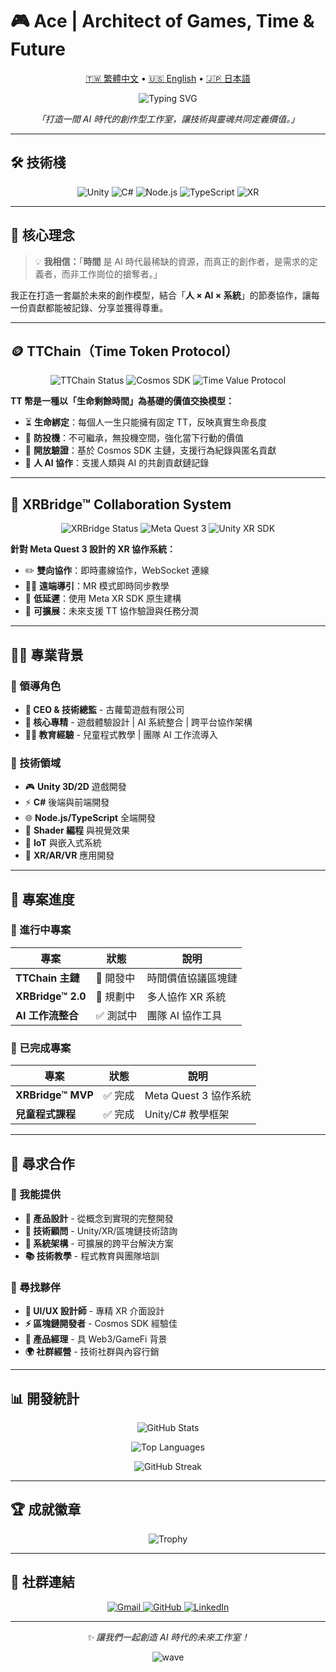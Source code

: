 # 🎮 Ace | Architect of Games, Time & Future

<p align="center">
  <a href="README.md">🇹🇼 繁體中文</a> •
  <a href="README.en.md">🇺🇸 English</a> •
  <a href="README.ja.md">🇯🇵 日本語</a>
</p>

<p align="center">
  <img src="https://readme-typing-svg.demolab.com?font=Fira+Code&pause=1000&color=36BCF7&center=true&vCenter=true&width=435&lines=CEO+×+CTO+×+Unity+Engineer;Systems+Designer;Building+Future+Creative+Studios;Time+Token+%26+XR+Bridge+Creator" alt="Typing SVG" />
</p>

<p align="center">
  <em>「打造一間 AI 時代的創作型工作室，讓技術與靈魂共同定義價值。」</em>
</p>

---

## 🛠 技術棧

<p align="center">
  <img src="https://img.shields.io/badge/Unity-100000?style=flat-square&logo=unity&logoColor=white" alt="Unity"/>
  <img src="https://img.shields.io/badge/C%23-239120?style=flat-square&logo=c-sharp&logoColor=white" alt="C#"/>
  <img src="https://img.shields.io/badge/Node.js-339933?style=flat-square&logo=nodedotjs&logoColor=white" alt="Node.js"/>
  <img src="https://img.shields.io/badge/TypeScript-007ACC?style=flat-square&logo=typescript&logoColor=white" alt="TypeScript"/>
  <img src="https://img.shields.io/badge/XR-FF6B6B?style=flat-square&logo=oculus&logoColor=white" alt="XR"/>
</p>

---

## 🎯 核心理念

> 💡 **我相信：**「**時間** 是 AI 時代最稀缺的資源，而真正的創作者，是需求的定義者，而非工作崗位的搶奪者。」

我正在打造一套屬於未來的創作模型，結合「**人 × AI × 系統**」的節奏協作，讓每一份貢獻都能被記錄、分享並獲得尊重。

---

## 🪙 TTChain（Time Token Protocol）

<p align="center">
  <img src="https://img.shields.io/badge/Status-🔨%20開發中-orange?style=flat-square" alt="TTChain Status"/>
  <img src="https://img.shields.io/badge/Tech-Cosmos%20SDK-blue?style=flat-square" alt="Cosmos SDK"/>
  <img src="https://img.shields.io/badge/Type-時間價值協議-purple?style=flat-square" alt="Time Value Protocol"/>
</p>

**TT 幣是一種以「生命剩餘時間」為基礎的價值交換模型：**

- ⏳ **生命綁定**：每個人一生只能擁有固定 TT，反映真實生命長度
- 🧬 **防投機**：不可繼承，無投機空間，強化當下行動的價值  
- 🔐 **開放驗證**：基於 Cosmos SDK 主鏈，支援行為紀錄與匿名貢獻
- 📡 **人 AI 協作**：支援人類與 AI 的共創貢獻鏈記錄

---

## 🧱 XRBridge™ Collaboration System

<p align="center">
  <img src="https://img.shields.io/badge/Status-✅%20MVP%20完成-success?style=flat-square" alt="XRBridge Status"/>
  <img src="https://img.shields.io/badge/Platform-Meta%20Quest%203-ff69b4?style=flat-square" alt="Meta Quest 3"/>
  <img src="https://img.shields.io/badge/Tech-Unity%20XR%20SDK-00599C?style=flat-square" alt="Unity XR SDK"/>
</p>

**針對 Meta Quest 3 設計的 XR 協作系統：**

- ✏️ **雙向協作**：即時畫線協作，WebSocket 連線
- 🧑‍🏫 **遠端導引**：MR 模式即時同步教學
- 📡 **低延遲**：使用 Meta XR SDK 原生建構
- 🔧 **可擴展**：未來支援 TT 協作驗證與任務分潤

---

## 👨‍💻 專業背景

### 🚀 領導角色
- **🏢 CEO & 技術總監** - 古蘿蔔遊戲有限公司
- **🎯 核心專精** - 遊戲體驗設計 | AI 系統整合 | 跨平台協作架構
- **🧑‍🏫 教育經驗** - 兒童程式教學 | 團隊 AI 工作流導入

### 💼 技術領域
- 🎮 **Unity 3D/2D** 遊戲開發
- ⚡ **C#** 後端與前端開發
- 🌐 **Node.js/TypeScript** 全端開發
- 🎨 **Shader 編程** 與視覺效果
- 🤖 **IoT** 與嵌入式系統
- 📱 **XR/AR/VR** 應用開發

---

## 🔭 專案進度

### 🎯 進行中專案

| 專案 | 狀態 | 說明 |
|------|------|------|
| **TTChain 主鏈** | 🔨 開發中 | 時間價值協議區塊鏈 |
| **XRBridge™ 2.0** | 🚧 規劃中 | 多人協作 XR 系統 |
| **AI 工作流整合** | ✅ 測試中 | 團隊 AI 協作工具 |

### 🎉 已完成專案

| 專案 | 狀態 | 說明 |
|------|------|------|
| **XRBridge™ MVP** | ✅ 完成 | Meta Quest 3 協作系統 |
| **兒童程式課程** | ✅ 完成 | Unity/C# 教學框架 |

---

## 🤝 尋求合作

### 💫 我能提供
- **🎨 產品設計** - 從概念到實現的完整開發
- **🧠 技術顧問** - Unity/XR/區塊鏈技術諮詢  
- **🚀 系統架構** - 可擴展的跨平台解決方案
- **📚 技術教學** - 程式教育與團隊培訓

### 🎯 尋找夥伴
- **🎨 UI/UX 設計師** - 專精 XR 介面設計
- **⚡ 區塊鏈開發者** - Cosmos SDK 經驗佳
- **💼 產品經理** - 具 Web3/GameFi 背景
- **🌍 社群經營** - 技術社群與內容行銷

---

## 📊 開發統計

<p align="center">
  <img src="https://github-readme-stats.vercel.app/api?username=tk009999&theme=tokyonight&hide_border=true&count_private=true" alt="GitHub Stats" />
</p>

<p align="center">
  <img src="https://github-readme-stats.vercel.app/api/top-langs/?username=tk009999&layout=compact&theme=tokyonight&hide_border=true" alt="Top Languages"/>
</p>

<p align="center">
  <img src="http://github-readme-streak-stats.herokuapp.com?user=tk009999&theme=tokyonight&hide_border=true" alt="GitHub Streak" />
</p>

---

## 🏆 成就徽章

<p align="center">
  <img src="https://github-profile-trophy.vercel.app/?username=tk009999&theme=tokyonight&no-frame=true&column=6" alt="Trophy"/>
</p>

---

## 📱 社群連結

<p align="center">
  <a href="mailto:tk009999@gmail.com">
    <img src="https://img.shields.io/badge/Gmail-D14836?style=flat-square&logo=gmail&logoColor=white" alt="Gmail"/>
  </a>
  <a href="https://github.com/tk009999">
    <img src="https://img.shields.io/badge/GitHub-100000?style=flat-square&logo=github&logoColor=white" alt="GitHub"/>
  </a>
  <a href="https://linkedin.com/in/tk009999">
    <img src="https://img.shields.io/badge/LinkedIn-0077B5?style=flat-square&logo=linkedin&logoColor=white" alt="LinkedIn"/>
  </a>
</p>

---

<p align="center">
  <em>✨ 讓我們一起創造 AI 時代的未來工作室！</em>
</p>

<p align="center">
  <img src="https://capsule-render.vercel.app/api?type=waving&color=gradient&height=60&section=footer" alt="wave"/>
</p>